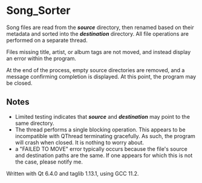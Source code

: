 # Song_Sorter

Song files are read from the ***source*** directory, then renamed based on their metadata and sorted into the ***destination*** directory. All file operations are performed on a separate thread.

Files missing title, artist, or album tags are not moved, and instead display an error within the program.

At the end of the process, empty source directories are removed, and a message confirming completion is displayed. At this point, the program may be closed.

## Notes
- Limited testing indicates that ***source*** and ***destination*** may point to the same directory.
- The thread performs a single blocking operation. This appears to be incompatible with QThread terminating gracefully. As such, the program will crash when closed. It is nothing to worry about.
- a "FAILED TO MOVE" error typically occurs because the file's source and destination paths are the same. If one appears for which this is not the case, please notify me.

Written with Qt 6.4.0 and taglib 1.13.1, using GCC 11.2.